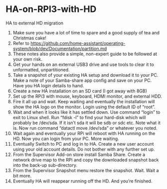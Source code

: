 # HA-on-RPI3-with-HD

HA to external HD migration
1.	Make sure you have a lot of time to spare and a good supply of tea and Christmas cake!
2.	Refer to https://github.com/home-assistant/operating-system/blob/dev/Documentation/partition.md 
3.	These notes also provide a simple, non-expert guide to be followed at your own risk.
4.	Get your hands on an external USB3 drive and use tools to clear it to unformatted, unpartitioned. 
5.	Take a snapshot of your existing HA setup and download it to your PC. Make a note of your Samba-share app config and save on your PC. Have you HA login details to hand.
6.	Create a new HA installation on an SD card (I got away with 8GB)
7.	Set up the RPi3 with mouse, keyboard, HDMI monitor, and external HDD.
8.	Fire it all up and wait. Keep waiting and eventually the installation will show the HA logo on the monitor. Login using the default ID of “root”.
9.	Wait and when it looks like it has settled down. Use command “login” to exit to Linux shell. Run “fdisk -l” to find your hard-disk which will probably be /dev/sda. If it isn’t sda  it will be sdb or sdc etc. Note what it is. Now run command “datactl move /dev/sda” or whatever you noted.
10.	Wait again and eventually your RPi will reboot with HA running on the HD. Now you can login from your PC. More waiting.
11.	Eventually Switch to PC and log in to HA. Create a new user account using your old account details. Do not bother with any further set up.
12.	From the Supervisor Add-on store install Samba Share. Create a network drive map to the RPi and copy the downloaded snapshot back into the back-up sub-directory.
13.	From the Supervisor Snapshot menu restore the snapshot. Wait. Wait a bit more.
14.	Eventually HA will reappear running off the HD. And you’re finished. 

